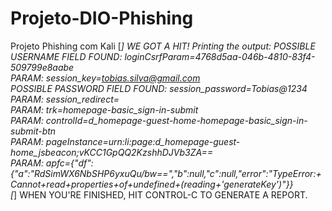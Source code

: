 # Projeto-DIO-Phishing
Projeto Phishing com Kali
[*] WE GOT A HIT! Printing the output:
POSSIBLE USERNAME FIELD FOUND: loginCsrfParam=4768d5aa-046b-4810-83f4-509799e8aabe                                                                        
PARAM: session_key=tobias.silva@gmail.com                                    
POSSIBLE PASSWORD FIELD FOUND: session_password=Tobias@1234                  
PARAM: session_redirect=                                                     
PARAM: trk=homepage-basic_sign-in-submit                                     
PARAM: controlId=d_homepage-guest-home-homepage-basic_sign-in-submit-btn     
PARAM: pageInstance=urn:li:page:d_homepage-guest-home_jsbeacon;vKCC1GpQQ2KzshhDJVb3ZA==                                                                   
PARAM: apfc={"df":{"a":"RdSimWX6NbSHP6yxuQu/bw==","b":null,"c":null,"error":"TypeError:+Cannot+read+properties+of+undefined+(reading+'generateKey')"}}    
[*] WHEN YOU'RE FINISHED, HIT CONTROL-C TO GENERATE A REPORT.          
